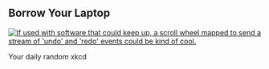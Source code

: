 ## Borrow Your Laptop
[![If used with software that could keep up, a scroll wheel mapped to send a stream of 'undo' and 'redo' events could be kind of cool.](https://imgs.xkcd.com/comics/borrow_your_laptop.png)](https://xkcd.com/1806/ "If used with software that could keep up, a scroll wheel mapped to send a stream of 'undo' and 'redo' events could be kind of cool.")

Your daily random xkcd
